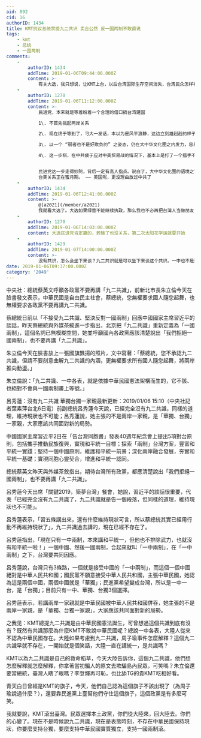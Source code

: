 ```yaml
---
aid: 892
cid: 16
authorID: 1434
title: KMT抗议总统禁提九二共识 卖台公然 反一国两制不敢直说
tags:
    - kmt
    - 总统
    - 一国两制
comments:
    -
        authorID: 1434
        addTime: 2019-01-06T09:44:00.000Z
        content: >-
            有关大选，我只想说，让KMT上台，以后台湾国际生存空间消失，台湾民众怎样被大陆玩弄都不值得同情。给你的民主，自己瞎了眼把绿营赶走，以后被一国两制，别说台湾没有救星。绿营就是救星？想不认同一国两制，还想经济好大陆人来观光，台湾民众做梦去吧。九合一你不选绿营无所谓，大选不选绿营，台湾人再见，以后大家不是朋友。
    -
        authorID: 1270
        addTime: 2019-01-06T11:12:00.000Z
        content: >-
            民进党，本来就是等着盼着一个合理的借口搞台湾建国  

            1\. 不首先挑起两岸关系  

            2\. 现在终于等到了，刁大一发话，本以为是风平浪静，这边立刻雄赳赳的样子  

            3\. 以一个 “弱者也不是好欺负的” 之姿态，仍在大中华文化圈之内发力，容易夺得台湾民心  

            4\. 这一步棋，在中共疲于应对中美贸易战的情况下，基本上是打了一个措手不及，中共再硬气，美国可以立刻继续制裁。台美关系昭然若揭


            民进党这一步走得妙阿，背后一定有高人指点。说白了，大中华文化圈的语境之下，台湾的脑子也不笨。看似挑战两岸关系，实际上是向世人宣布
            台美关系正在蜜月期。 —— 美国呢，更没理由放过中共了
    -
        authorID: 1434
        addTime: 2019-01-06T12:41:00.000Z
        content: >-
            @[a2021](/member/a2021)
            我就看大选了。大选如果绿营不能继续执政，那么我也不必再把台湾人当做朋友，他们和大陆人一样。九合一可以说是勉励绿营，绿营下台？那我我只能对台湾人说：你们干得好！再见！此后台湾人无论命运如何不值得我们同情。
    -
        authorID: 1270
        addTime: 2019-01-06T14:03:00.000Z
        content: 大选民进党肯定赢的，若输了也没关系，第二次太阳花学运就要开始
    -
        authorID: 1429
        addTime: 2019-01-07T14:00:00.000Z
        content: >-
            没有共识，怎么会坐下来谈？九二共识就是可以坐下来谈这个共识。一中也不是现在存在的两岸各自自称的中国。而是由两岸共同建立起来的一个中国。这个中国只能是民主的中国。
date: 2019-01-06T09:37:00.000Z
category: '2049'
---
```


中央社：總統蔡英文呼籲各政黨不要再講「九二共識」，前新北市長朱立倫今天在臉書發文表示，中華民國是自由民主社會，蔡總統，您無權要求國人隨您起舞，也無權要求各政黨不要再講九二共識。

蔡總統日前以「不接受九二共識、堅決反對一國兩制」回應中國國家主席習近平的談話，昨天蔡總統與外媒茶敘進一步指出，北京把「九二共識」重新定義為「一國兩制」，這個名詞已無模糊空間，她並呼籲國內各政黨應該清楚說出「我們拒絕一國兩制」，也不要再講「九二共識」。

朱立倫今天在臉書放上一張國旗飄揚的照片，文中寫著：「蔡總統，您不承認九二共識，但請不要刻意曲解九二共識的內涵，更無權要求所有國人隨您起舞，將兩岸推向動盪。」

朱立倫說：「九二共識、一中各表，就是依據中華民國憲法架構而生的，它不該、也絕對不會與一國兩制畫上等號。」

呂秀蓮：沒有九二共識 華獨台獨一家親最新更新：2019/01/06 15:10（中央社記者葉素萍台北6日電）前副總統呂秀蓮今天說，已經完全沒有九二共識，同樣的道理，維持現狀也不可能；呂秀蓮說，她主張的不是兩岸一家親，是「華獨、台獨」一家親，大家應該共同面對新的局勢。

中國國家主席習近平2日在「告台灣同胞書」發表40週年紀念會上提出5項對台原則，包括攜手推動民族復興，實現和平統一目標；探索「兩制」台灣方案，豐富和平統一實踐；堅持一個中國原則，維護和平統一前景；深化兩岸融合發展，夯實和平統一基礎；實現同胞心靈契合，增進和平統一認同。

總統蔡英文昨天與外媒茶敘指出，期待台灣所有政黨，都應清楚說出「我們拒絕一國兩制」，也不要再講「九二共識」。

呂秀蓮今天出席「關鍵2019，築夢台灣」餐會，她說，習近平的談話很重要，代表「已經完全沒有九二共識了，九二共識就是告一個段落，但同樣的道理，維持現狀也不可能」。

呂秀蓮表示，「習五條講出來，還有什麼維持現狀可言，所以蔡總統其實已經用行動不再維持現狀了」，九二共識過去講的，現在已經不存在了。

呂秀蓮指出，「現在只有一中兩制，本來講和平統一，但他也不排除武力，也就沒有和平統一啦！」一個中國、然後一國兩制，合起來就叫「一中兩制」，在「一中兩制」之下，台灣要共同因應。

呂秀蓮說，台灣只有3條路，一個就是接受中國的「一中兩制」，而這個一個中國絕對是中華人民共和國；國民黨不願意接受中華人民共和國，主張中華民國，她認為這是兩個中國，兩個中國就是「華獨」；民進黨希望變成台灣，所以是一中一台，是「台獨」；目前只有一中、華獨、台獨3個選擇。

呂秀蓮表示，若講兩岸一家親就是中華民國被中華人民共和國併吞，她主張的不是兩岸一家親，是「華獨、台獨一家親」，大家應該共同面對新的局勢。

之我见：KMT總提九二共識是由中華民國憲法誕生，可曾想過這個共識到底有沒有？既然有共識那麼為什麼KMT不敢說中華民國呢？總說一中各表，大陸人從來不認為中華民國存在。大陸如果考慮到九二共識，周子瑜事件怎麼解釋？這個九二共識早就不存在，一開始就是個笑話，大陸一直在講統一，是共識嗎？

KMT以為九二共識是自己的救命稻草，今天大陸告訴你，這個九二共識，他們想怎麼解釋就怎麼解釋，你拿著當初騙人的原文去欺騙島內民眾，可笑嗎？朱立倫還要當總統，臺灣人瞎了眼嗎？李登輝再可恥，也比舔TG的貴KMT吃相好看。

青天白日曾經是KMT的旗子，今天，他們自己認為這個旗子不該出現了（為周子瑜說過什麼？），還要靠民進黨上臺幫他們守住這個旗子，這個政黨是有多麼可笑。

我就要說，KMT滾出臺灣。民眾選擇本土政黨，你們從大陸來，回大陸去。你們的心變了。現在不是時候說九二共識，現在是表態時刻，不存在中華民國保持現狀，你要麼支持台獨，要麼支持中華民國實質獨立，支持一國兩制滾。
